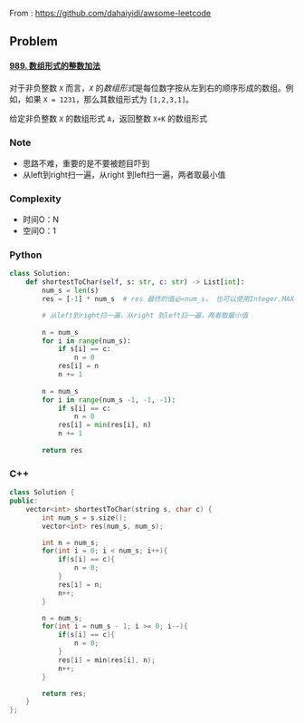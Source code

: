 From : https://github.com/dahaiyidi/awsome-leetcode

## Problem

#### [989. 数组形式的整数加法](https://leetcode-cn.com/problems/add-to-array-form-of-integer/)

对于非负整数 `X` 而言，*`X`* 的*数组形式*是每位数字按从左到右的顺序形成的数组。例如，如果 `X = 1231`，那么其数组形式为 `[1,2,3,1]`。

给定非负整数 `X` 的数组形式 `A`，返回整数 `X+K` 的数组形式

### Note

- 思路不难，重要的是不要被题目吓到
- 从left到right扫一遍，从right 到left扫一遍，两者取最小值

### Complexity

- 时间O：N
- 空间O：1

### Python

```python
class Solution:
    def shortestToChar(self, s: str, c: str) -> List[int]:
        num_s = len(s)
        res = [-1] * num_s  # res 最终的值必<num_s， 也可以使用Integer.MAX_VALUE / 2

        # 从left到right扫一遍，从right 到left扫一遍，两者取最小值
        
        n = num_s
        for i in range(num_s):
            if s[i] == c:
                n = 0
            res[i] = n
            n += 1
        
        n = num_s
        for i in range(num_s -1, -1, -1):
            if s[i] == c:
                n = 0
            res[i] = min(res[i], n)
            n += 1
        
        return res

```

### C++

```C++
class Solution {
public:
    vector<int> shortestToChar(string s, char c) {
        int num_s = s.size();
        vector<int> res(num_s, num_s);

        int n = num_s;
        for(int i = 0; i < num_s; i++){
            if(s[i] == c){
                n = 0;
            }
            res[i] = n;
            n++;
        }

        n = num_s;
        for(int i = num_s - 1; i >= 0; i--){
            if(s[i] == c){
                n = 0;
            }
            res[i] = min(res[i], n);
            n++;
        }

        return res;
    }
};
```


